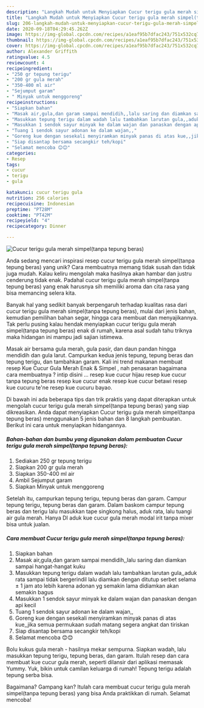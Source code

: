 ```yaml
---
description: "Langkah Mudah untuk Menyiapkan Cucur terigu gula merah simpel(tanpa tepung beras), Enak"
title: "Langkah Mudah untuk Menyiapkan Cucur terigu gula merah simpel(tanpa tepung beras), Enak"
slug: 206-langkah-mudah-untuk-menyiapkan-cucur-terigu-gula-merah-simpeltanpa-tepung-beras-enak
date: 2020-09-18T04:29:45.262Z
image: https://img-global.cpcdn.com/recipes/a1eaf95b7dfac243/751x532cq70/cucur-terigu-gula-merah-simpeltanpa-tepung-beras-foto-resep-utama.jpg
thumbnail: https://img-global.cpcdn.com/recipes/a1eaf95b7dfac243/751x532cq70/cucur-terigu-gula-merah-simpeltanpa-tepung-beras-foto-resep-utama.jpg
cover: https://img-global.cpcdn.com/recipes/a1eaf95b7dfac243/751x532cq70/cucur-terigu-gula-merah-simpeltanpa-tepung-beras-foto-resep-utama.jpg
author: Alexander Griffith
ratingvalue: 4.5
reviewcount: 4
recipeingredient:
- "250 gr tepung terigu"
- "200 gr gula merah"
- "350-400 ml air"
- "Sejumput garam"
- " Minyak untuk menggoreng"
recipeinstructions:
- "Siapkan bahan"
- "Masak air,gula,dan garam sampai mendidih,,lalu saring dan diamkan sampai hangat-hangat kuku"
- "Masukkan tepung terigu dalam wadah lalu tambahkan larutan gula,,aduk rata sampai tidak bergerindil lalu diamkan dengan ditutup serbet selama ± 1 jam ato lebih karena adonan yg semakin lama didiamkan akan semakin bagus"
- "Masukkan 1 sendok sayur minyak ke dalam wajan dan panaskan dengan api kecil"
- "Tuang 1 sendok sayur adonan ke dalam wajan,,"
- "Goreng kue dengan sesekali menyiramkan minyak panas di atas kue,,jika semua permukaan sudah matang segera angkat dan tiriskan"
- "Siap disantap bersama secangkir teh/kopi"
- "Selamat mencoba 😊😊"
categories:
- Resep
tags:
- cucur
- terigu
- gula

katakunci: cucur terigu gula 
nutrition: 256 calories
recipecuisine: Indonesian
preptime: "PT28M"
cooktime: "PT42M"
recipeyield: "4"
recipecategory: Dinner

---
```



![Cucur terigu gula merah simpel(tanpa tepung beras)](https://img-global.cpcdn.com/recipes/a1eaf95b7dfac243/751x532cq70/cucur-terigu-gula-merah-simpeltanpa-tepung-beras-foto-resep-utama.jpg)

Anda sedang mencari inspirasi resep cucur terigu gula merah simpel(tanpa tepung beras) yang unik? Cara membuatnya memang tidak susah dan tidak juga mudah. Kalau keliru mengolah maka hasilnya akan hambar dan justru cenderung tidak enak. Padahal cucur terigu gula merah simpel(tanpa tepung beras) yang enak harusnya sih memiliki aroma dan cita rasa yang bisa memancing selera kita.

Banyak hal yang sedikit banyak berpengaruh terhadap kualitas rasa dari cucur terigu gula merah simpel(tanpa tepung beras), mulai dari jenis bahan, kemudian pemilihan bahan segar, hingga cara membuat dan menyajikannya. Tak perlu pusing kalau hendak menyiapkan cucur terigu gula merah simpel(tanpa tepung beras) enak di rumah, karena asal sudah tahu triknya maka hidangan ini mampu jadi sajian istimewa.

Masak air bersama gula merah, gula pasir, dan daun pandan hingga mendidih dan gula larut. Campurkan kedua jenis tepung, tepung beras dan tepung terigu, dan tambahkan garam. Kali ini trend makanan membuat resep Kue Cucur Gula Merah Enak &amp; Simpel , nah penasaran bagaimana cara membuatnya ? intip disini … resep kue cucur hijau resep kue cucur tanpa tepung beras resep kue cucur enak resep kue cucur betawi resep kue cucuru te&#39;ne resep kue cucuru bayao.


Di bawah ini ada beberapa tips dan trik praktis yang dapat diterapkan untuk mengolah cucur terigu gula merah simpel(tanpa tepung beras) yang siap dikreasikan. Anda dapat menyiapkan Cucur terigu gula merah simpel(tanpa tepung beras) menggunakan 5 jenis bahan dan 8 langkah pembuatan. Berikut ini cara untuk menyiapkan hidangannya.

<!--inarticleads1-->

##### Bahan-bahan dan bumbu yang digunakan dalam pembuatan Cucur terigu gula merah simpel(tanpa tepung beras):

1. Sediakan 250 gr tepung terigu
1. Siapkan 200 gr gula merah
1. Siapkan 350-400 ml air
1. Ambil Sejumput garam
1. Siapkan  Minyak untuk menggoreng


Setelah itu, campurkan tepung terigu, tepung beras dan garam. Campur tepung terigu, tepung beras dan garam. Dalam baskom campur tepung beras dan terigu lalu masukkan tape singkong halus, aduk rata, lalu tuangi air gula merah. Hanya DI aduk kue cucur gula merah modal irit tanpa mixer bisa untuk jualan. 

<!--inarticleads2-->

##### Cara membuat Cucur terigu gula merah simpel(tanpa tepung beras):

1. Siapkan bahan
1. Masak air,gula,dan garam sampai mendidih,,lalu saring dan diamkan sampai hangat-hangat kuku
1. Masukkan tepung terigu dalam wadah lalu tambahkan larutan gula,,aduk rata sampai tidak bergerindil lalu diamkan dengan ditutup serbet selama ± 1 jam ato lebih karena adonan yg semakin lama didiamkan akan semakin bagus
1. Masukkan 1 sendok sayur minyak ke dalam wajan dan panaskan dengan api kecil
1. Tuang 1 sendok sayur adonan ke dalam wajan,,
1. Goreng kue dengan sesekali menyiramkan minyak panas di atas kue,,jika semua permukaan sudah matang segera angkat dan tiriskan
1. Siap disantap bersama secangkir teh/kopi
1. Selamat mencoba 😊😊


Bolu kukus gula merah - hasilnya mekar sempurna. Siapkan wadah, lalu masukkan tepung terigu, tepung beras, dan garam. Itulah resep dan cara membuat kue cucur gula merah, seperti dilansir dari aplikasi memasak Yummy. Yuk, bikin untuk camilan keluarga di rumah! Tepung terigu adalah tepung serba bisa. 

Bagaimana? Gampang kan? Itulah cara membuat cucur terigu gula merah simpel(tanpa tepung beras) yang bisa Anda praktikkan di rumah. Selamat mencoba!
